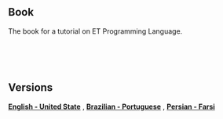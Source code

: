 <br>
<br>

## Book
The book for a tutorial on ET Programming Language.

<br>
<br>
<br>

## Versions 

**[English - United State](#anchors-in-markdown)** , **[Brazilian - Portuguese](#anchors-in-markdown)**  ,  **[Persian - Farsi](#anchors-in-markdown)** 



<br>
<br>
